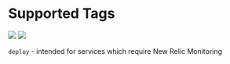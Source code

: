 # Supported Tags
[![](https://images.microbadger.com/badges/version/latiosu/docker-wordpress:deploy.svg)](https://microbadger.com/images/latiosu/docker-wordpress:deploy "Get your own version badge on microbadger.com") [![](https://images.microbadger.com/badges/image/latiosu/docker-wordpress:deploy.svg)](https://microbadger.com/images/latiosu/docker-wordpress:deploy "Get your own image badge on microbadger.com") 

`deploy` - intended for services which require New Relic Monitoring
